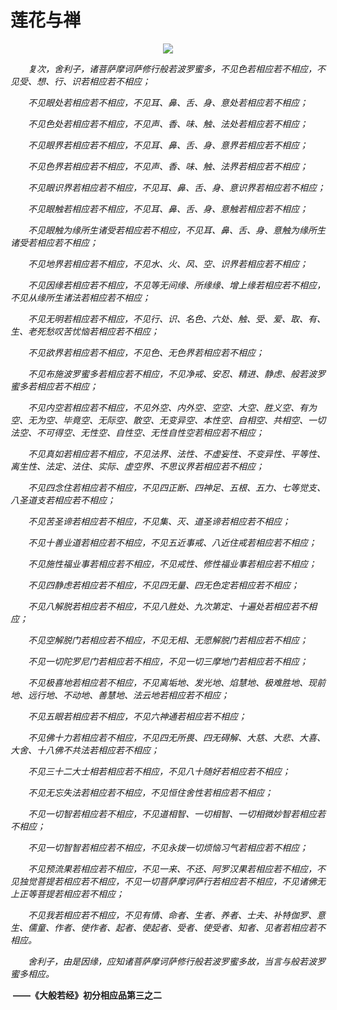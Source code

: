 # 莲花与禅

<center><img src="https://gimg2.baidu.com/image_search/src=http%3A%2F%2Fimage99.360doc.com%2FDownloadImg%2F2016%2F09%2F0407%2F79329126_2.jpg&refer=http%3A%2F%2Fimage99.360doc.com&app=2002&size=f9999,10000&q=a80&n=0&g=0n&fmt=auto?sec=1667739783&t=f5839bbb060f343db2134e2b51ee21bc"></center>

　　*复次，舍利子，诸菩萨摩诃萨修行般若波罗蜜多，不见色若相应若不相应，不见受、想、行、识若相应若不相应；*

　　*不见眼处若相应若不相应，不见耳、鼻、舌、身、意处若相应若不相应；*

　　*不见色处若相应若不相应，不见声、香、味、触、法处若相应若不相应；*

　　*不见眼界若相应若不相应，不见耳、鼻、舌、身、意界若相应若不相应；*

　　*不见色界若相应若不相应，不见声、香、味、触、法界若相应若不相应；*

　　*不见眼识界若相应若不相应，不见耳、鼻、舌、身、意识界若相应若不相应；*

　　*不见眼触若相应若不相应，不见耳、鼻、舌、身、意触若相应若不相应；*

　　*不见眼触为缘所生诸受若相应若不相应，不见耳、鼻、舌、身、意触为缘所生诸受若相应若不相应；*

　　*不见地界若相应若不相应，不见水、火、风、空、识界若相应若不相应；*

　　*不见因缘若相应若不相应，不见等无间缘、所缘缘、增上缘若相应若不相应，不见从缘所生诸法若相应若不相应；*

　　*不见无明若相应若不相应，不见行、识、名色、六处、触、受、爱、取、有、生、老死愁叹苦忧恼若相应若不相应；*

　　*不见欲界若相应若不相应，不见色、无色界若相应若不相应；*

　　*不见布施波罗蜜多若相应若不相应，不见净戒、安忍、精进、静虑、般若波罗蜜多若相应若不相应；*

　　*不见内空若相应若不相应，不见外空、内外空、空空、大空、胜义空、有为空、无为空、毕竟空、无际空、散空、无变异空、本性空、自相空、共相空、一切法空、不可得空、无性空、自性空、无性自性空若相应若不相应；*

　　*不见真如若相应若不相应，不见法界、法性、不虚妄性、不变异性、平等性、离生性、法定、法住、实际、虚空界、不思议界若相应若不相应；*

　　*不见四念住若相应若不相应，不见四正断、四神足、五根、五力、七等觉支、八圣道支若相应若不相应；*

　　*不见苦圣谛若相应若不相应，不见集、灭、道圣谛若相应若不相应；*

　　*不见十善业道若相应若不相应，不见五近事戒、八近住戒若相应若不相应；*

　　*不见施性福业事若相应若不相应，不见戒性、修性福业事若相应若不相应；*

　　*不见四静虑若相应若不相应，不见四无量、四无色定若相应若不相应；*

　　*不见八解脱若相应若不相应，不见八胜处、九次第定、十遍处若相应若不相应；*

　　*不见空解脱门若相应若不相应，不见无相、无愿解脱门若相应若不相应；*

　　*不见一切陀罗尼门若相应若不相应，不见一切三摩地门若相应若不相应；*

　　*不见极喜地若相应若不相应，不见离垢地、发光地、焰慧地、极难胜地、现前地、远行地、不动地、善慧地、法云地若相应若不相应；*

　　*不见五眼若相应若不相应，不见六神通若相应若不相应；*

　　*不见佛十力若相应若不相应，不见四无所畏、四无碍解、大慈、大悲、大喜、大舍、十八佛不共法若相应若不相应；*

　　*不见三十二大士相若相应若不相应，不见八十随好若相应若不相应；*

　　*不见无忘失法若相应若不相应，不见恒住舍性若相应若不相应；*

　　*不见一切智若相应若不相应，不见道相智、一切相智、一切相微妙智若相应若不相应；*

　　*不见一切智智若相应若不相应，不见永拨一切烦恼习气若相应若不相应；*

　　*不见预流果若相应若不相应，不见一来、不还、阿罗汉果若相应若不相应，不见独觉菩提若相应若不相应，不见一切菩萨摩诃萨行若相应若不相应，不见诸佛无上正等菩提若相应若不相应；*

　　*不见我若相应若不相应，不见有情、命者、生者、养者、士夫、补特伽罗、意生、儒童、作者、使作者、起者、使起者、受者、使受者、知者、见者若相应若不相应。*

　　*舍利子，由是因缘，应知诸菩萨摩诃萨修行般若波罗蜜多故，当言与般若波罗蜜多相应。*



​                                                                                                                           **——《大般若经》初分相应品第三之二**

